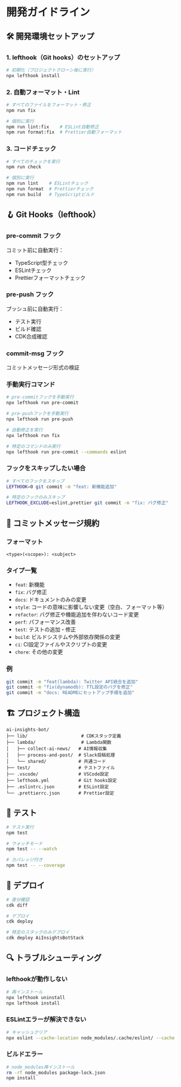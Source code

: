 # 開発ガイドライン

## 🛠️ 開発環境セットアップ

### 1. lefthook（Git hooks）のセットアップ

```bash
# 初期化（プロジェクトクローン後に実行）
npx lefthook install
```

### 2. 自動フォーマット・Lint

```bash
# すべてのファイルをフォーマット・修正
npm run fix

# 個別に実行
npm run lint:fix    # ESLint自動修正
npm run format:fix  # Prettier自動フォーマット
```

### 3. コードチェック

```bash
# すべてのチェックを実行
npm run check

# 個別に実行
npm run lint    # ESLintチェック
npm run format  # Prettierチェック
npm run build   # TypeScriptビルド
```

## 🪝 Git Hooks（lefthook）

### pre-commit フック

コミット前に自動実行：

- TypeScript型チェック
- ESLintチェック
- Prettierフォーマットチェック

### pre-push フック

プッシュ前に自動実行：

- テスト実行
- ビルド確認
- CDK合成確認

### commit-msg フック

コミットメッセージ形式の検証

### 手動実行コマンド

```bash
# pre-commitフックを手動実行
npx lefthook run pre-commit

# pre-pushフックを手動実行
npx lefthook run pre-push

# 自動修正を実行
npx lefthook run fix

# 特定のコマンドのみ実行
npx lefthook run pre-commit --commands eslint
```

### フックをスキップしたい場合

```bash
# すべてのフックをスキップ
LEFTHOOK=0 git commit -m "feat: 新機能追加"

# 特定のフックのみスキップ
LEFTHOOK_EXCLUDE=eslint,prettier git commit -m "fix: バグ修正"
```

## 📝 コミットメッセージ規約

### フォーマット

```text
<type>(<scope>): <subject>
```

### タイプ一覧

- `feat`: 新機能
- `fix`: バグ修正
- `docs`: ドキュメントのみの変更
- `style`: コードの意味に影響しない変更（空白、フォーマット等）
- `refactor`: バグ修正や機能追加を伴わないコード変更
- `perf`: パフォーマンス改善
- `test`: テストの追加・修正
- `build`: ビルドシステムや外部依存関係の変更
- `ci`: CI設定ファイルやスクリプトの変更
- `chore`: その他の変更

### 例

```bash
git commit -m "feat(lambda): Twitter API統合を追加"
git commit -m "fix(dynamodb): TTL設定のバグを修正"
git commit -m "docs: READMEにセットアップ手順を追加"
```

## 🏗️ プロジェクト構造

```text
ai-insights-bot/
├── lib/                    # CDKスタック定義
├── lambda/                 # Lambda関数
│   ├── collect-ai-news/   # AI情報収集
│   ├── process-and-post/  # Slack投稿処理
│   └── shared/            # 共通コード
├── test/                  # テストファイル
├── .vscode/               # VSCode設定
├── lefthook.yml           # Git hooks設定
├── .eslintrc.json         # ESLint設定
└── .prettierrc.json       # Prettier設定
```

## 🧪 テスト

```bash
# テスト実行
npm test

# ウォッチモード
npm test -- --watch

# カバレッジ付き
npm test -- --coverage
```

## 🚀 デプロイ

```bash
# 差分確認
cdk diff

# デプロイ
cdk deploy

# 特定のスタックのみデプロイ
cdk deploy AiInsightsBotStack
```

## 🔍 トラブルシューティング

### lefthookが動作しない

```bash
# 再インストール
npx lefthook uninstall
npx lefthook install
```

### ESLintエラーが解決できない

```bash
# キャッシュクリア
npx eslint --cache-location node_modules/.cache/eslint/ --cache
```

### ビルドエラー

```bash
# node_modules再インストール
rm -rf node_modules package-lock.json
npm install
```
